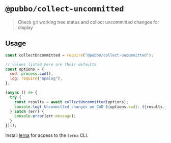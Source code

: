 # `@pubbo/collect-uncommitted`

> Check git working tree status and collect uncommitted changes for display

## Usage

```js
const collectUncommitted = require("@pubbo/collect-uncommitted");

// values listed here are their defaults
const options = {
  cwd: process.cwd(),
  log: require("npmlog"),
};

(async () => {
  try {
    const results = await collectUncommitted(options);
    console.log(`Uncommitted changes on CWD ${options.cwd}: ${results.join("\n")}`);
  } catch (err) {
    console.error(err.message);
  }
})();
```

Install [lerna](https://www.npmjs.com/package/lerna) for access to the `lerna` CLI.
